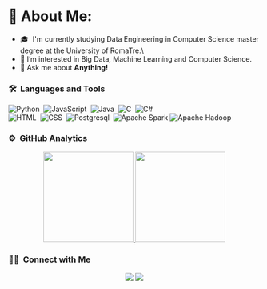 # 💫 About Me:
- 🎓 &nbsp;I'm currently studying Data Engineering in Computer Science master degree at the University of RomaTre.\
- 🌱 I’m interested in Big Data, Machine Learning and Computer Science.
- 💬 Ask me about **Anything!**

### 🛠 &nbsp;Languages and Tools

![Python](https://img.shields.io/badge/Python-14354C?style=for-the-badge&logo=python&logoColor=white)&nbsp;
![JavaScript](https://img.shields.io/badge/JavaScript-323330?style=for-the-badge&logo=javascript&logoColor=F7DF1E)&nbsp;
![Java](https://img.shields.io/badge/Java-ED8B00?style=for-the-badge&logo=openjdk&logoColor=white)&nbsp;
![C](https://img.shields.io/badge/C-00599C?style=for-the-badge&logo=c&logoColor=white)&nbsp;
![C#](https://img.shields.io/badge/C%23-239120?style=for-the-badge&logo=c-sharp&logoColor=white)&nbsp;\
![HTML](https://img.shields.io/badge/HTML-239120?style=for-the-badge&logo=html5&logoColor=white)&nbsp;
![CSS](https://img.shields.io/badge/CSS-239120?&style=for-the-badge&logo=css3&logoColor=white)&nbsp;
![Postgresql](https://img.shields.io/badge/PostgreSQL-316192?style=for-the-badge&logo=postgresql&logoColor=white)&nbsp;
![Apache Spark](https://img.shields.io/badge/Apache%20Spark-FDEE21?style=for-the-badge&logo=apachespark&logoColor=black)
![Apache Hadoop](https://img.shields.io/badge/Apache%20Hadoop-66CCFF?style=for-the-badge&logo=apachehadoop&logoColor=black)

### ⚙️ &nbsp;GitHub Analytics

<p align="center">
<a href="https://github.com/alemari7">
  <img height="180em" src="https://github-readme-stats-eight-theta.vercel.app/api?username=alemari7&show_icons=true&theme=algolia&include_all_commits=true&count_private=true"/>
  <img height="180em" src="https://github-readme-stats-eight-theta.vercel.app/api/top-langs/?username=alemari7&layout=compact&langs_count=8&theme=algolia"/>
</a>
</p>

### 🤝🏻 &nbsp;Connect with Me

<p align="center">
<a href="https://www.linkedin.com/in/alessio-marinucci-5283a5215/"><img src="https://img.shields.io/badge/Alessio%20Marinucci-0077B5?style=flat&logo=Linkedin&logoColor=white"/></a>
<a href="mailto:ale.mari0803@gmail.com"><img src="https://img.shields.io/badge/-ale.mari0803@gmail.com-D14836?style=flat&logo=Gmail&logoColor=white"/></a>
</p>
